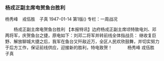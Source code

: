### 杨戎正副主席电贺鱼台胜利
杨秀峰　戎伍胜　子真
1947-01-14
第1版()
专栏：一周战况

　　杨戎正副主席电贺鱼台胜利
    【本报特讯】边府杨戎正副主席顷特致电刘、邓两将军，庆贺鱼台之捷，原电如下：刘邓二将军并转前线全体指战员：
    继收复巨野、解放聊城大捷之后，我军在鱼台又歼敌近万，全区人民欢欣鼓舞，并切实努力于后方工作，保证前线供应，迎接新的胜利，特电致贺！
　　　      杨秀峰  戎伍胜  子真
